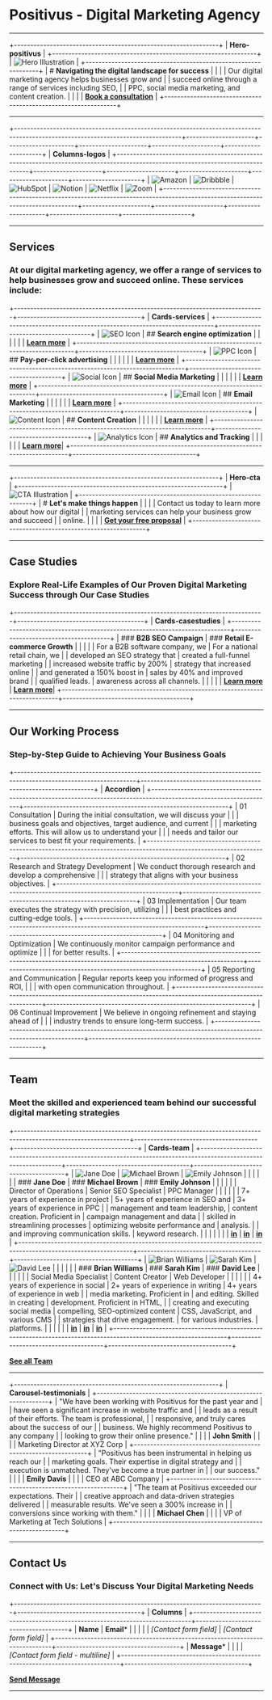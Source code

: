 # Positivus - Digital Marketing Agency

---

+---------------------------------------------------------------+
| **Hero-positivus**                                            |
+---------------------------------------------------------------+
| ![Hero Illustration][image0]                                  |
+---------------------------------------------------------------+
| # **Navigating the digital landscape for success**            |
|                                                               |
| Our digital marketing agency helps businesses grow and        |
| succeed online through a range of services including SEO,     |
| PPC, social media marketing, and content creation.            |
|                                                               |
| **[Book a consultation](/contact)**                           |
+---------------------------------------------------------------+

---

+---------------------------------------------------------------------------------------------------------------------------------+---------------------+---------------------+---------------------+---------------------+---------------------+
| **Columns-logos**                                                                                                               |
+---------------------------------------------------------------------------------------------------------------------------------+---------------------+---------------------+---------------------+---------------------+---------------------+
| ![Amazon][image1]                                                                                                               | ![Dribbble][image2] | ![HubSpot][image3]  | ![Notion][image4]   | ![Netflix][image5]  | ![Zoom][image6]     |
+---------------------------------------------------------------------------------------------------------------------------------+---------------------+---------------------+---------------------+---------------------+---------------------+

---

## Services

### At our digital marketing agency, we offer a range of services to help businesses grow and succeed online. These services include:

+-----------------------------------------------------------------------------+--------------------------------------+
| **Cards-services**                                                          |
+-----------------------------------------------------------------------------+--------------------------------------+
| ![SEO Icon][image7]                                                         | ## **Search engine optimization**    |
|                                                                             |                                      |
|                                                                             | **[Learn more](/services/seo)**      |
+-----------------------------------------------------------------------------+--------------------------------------+
| ![PPC Icon][image8]                                                         | ## **Pay-per-click advertising**     |
|                                                                             |                                      |
|                                                                             | **[Learn more](/services/ppc)**      |
+-----------------------------------------------------------------------------+--------------------------------------+
| ![Social Icon][image9]                                                      | ## **Social Media Marketing**        |
|                                                                             |                                      |
|                                                                             | **[Learn more](/services/social)**   |
+-----------------------------------------------------------------------------+--------------------------------------+
| ![Email Icon][image10]                                                      | ## **Email Marketing**               |
|                                                                             |                                      |
|                                                                             | **[Learn more](/services/email)**    |
+-----------------------------------------------------------------------------+--------------------------------------+
| ![Content Icon][image11]                                                    | ## **Content Creation**              |
|                                                                             |                                      |
|                                                                             | **[Learn more](/services/content)**  |
+-----------------------------------------------------------------------------+--------------------------------------+
| ![Analytics Icon][image12]                                                  | ## **Analytics and Tracking**        |
|                                                                             |                                      |
|                                                                             | **[Learn more](/services/analytics)**|
+-----------------------------------------------------------------------------+--------------------------------------+

---

+---------------------------------------------------------------+
| **Hero-cta**                                                  |
+---------------------------------------------------------------+
| ![CTA Illustration][image13]                                  |
+---------------------------------------------------------------+
| # **Let's make things happen**                                |
|                                                               |
| Contact us today to learn more about how our digital          |
| marketing services can help your business grow and succeed    |
| online.                                                       |
|                                                               |
| **[Get your free proposal](/proposal)**                       |
+---------------------------------------------------------------+

---

## Case Studies

### Explore Real-Life Examples of Our Proven Digital Marketing Success through Our Case Studies

+-----------------------------------------------------------------------------+---------------------------------------+
| **Cards-casestudies**                                                       |
+-----------------------------------------------------------------------------+---------------------------------------+
| ### **B2B SEO Campaign**                                                    | ### **Retail E-commerce Growth**      |
|                                                                             |                                       |
| For a B2B software company, we                                              | For a national retail chain, we       |
| developed an SEO strategy that                                              | created a full-funnel marketing       |
| increased website traffic by 200%                                           | strategy that increased online        |
| and generated a 150% boost in                                               | sales by 40% and improved brand       |
| qualified leads.                                                            | awareness across all channels.        |
|                                                                             |                                       |
| **[Learn more](/case-studies/b2b)**                                         | **[Learn more](/case-studies/retail)**|
+-----------------------------------------------------------------------------+---------------------------------------+

---

## Our Working Process

### Step-by-Step Guide to Achieving Your Business Goals

+-------------------------------------------------------------------------------------------------------------------+---------------------------------------------------------------+
| **Accordion**                                                                                                     |
+-------------------------------------------------------------------------------------------------------------------+---------------------------------------------------------------+
| 01 Consultation                                                                                                   | During the initial consultation, we will discuss your         |
|                                                                                                                   | business goals and objectives, target audience, and current   |
|                                                                                                                   | marketing efforts. This will allow us to understand your      |
|                                                                                                                   | needs and tailor our services to best fit your requirements.  |
+-------------------------------------------------------------------------------------------------------------------+---------------------------------------------------------------+
| 02 Research and Strategy Development                                                                              | We conduct thorough research and develop a comprehensive      |
|                                                                                                                   | strategy that aligns with your business objectives.           |
+-------------------------------------------------------------------------------------------------------------------+---------------------------------------------------------------+
| 03 Implementation                                                                                                 | Our team executes the strategy with precision, utilizing      |
|                                                                                                                   | best practices and cutting-edge tools.                        |
+-------------------------------------------------------------------------------------------------------------------+---------------------------------------------------------------+
| 04 Monitoring and Optimization                                                                                    | We continuously monitor campaign performance and optimize     |
|                                                                                                                   | for better results.                                           |
+-------------------------------------------------------------------------------------------------------------------+---------------------------------------------------------------+
| 05 Reporting and Communication                                                                                    | Regular reports keep you informed of progress and ROI,        |
|                                                                                                                   | with open communication throughout.                           |
+-------------------------------------------------------------------------------------------------------------------+---------------------------------------------------------------+
| 06 Continual Improvement                                                                                          | We believe in ongoing refinement and staying ahead of         |
|                                                                                                                   | industry trends to ensure long-term success.                  |
+-------------------------------------------------------------------------------------------------------------------+---------------------------------------------------------------+

---

## Team

### Meet the skilled and experienced team behind our successful digital marketing strategies

+-----------------------------------------------------------------------------------------------------------------+--------------------------------------+--------------------------------------+
| **Cards-team**                                                                                                  |
+-----------------------------------------------------------------------------------------------------------------+--------------------------------------+--------------------------------------+
| ![Jane Doe][image14]                                                                                            | ![Michael Brown][image15]            | ![Emily Johnson][image16]            |
|                                                                                                                 |                                      |                                      |
| ### **Jane Doe**                                                                                                | ### **Michael Brown**                | ### **Emily Johnson**                |
|                                                                                                                 |                                      |                                      |
| Director of Operations                                                                                          | Senior SEO Specialist                | PPC Manager                          |
|                                                                                                                 |                                      |                                      |
| 7+ years of experience in project                                                                               | 5+ years of experience in SEO and    | 3+ years of experience in PPC        |
| management and team leadership,                                                                                 | content creation. Proficient in      | campaign management and data         |
| skilled in streamlining processes                                                                               | optimizing website performance and   | analysis.                            |
| and improving communication skills.                                                                             | keyword research.                    |                                      |
|                                                                                                                 |                                      |                                      |
| **[in](https://linkedin.com)**                                                                                  | **[in](https://linkedin.com)**       | **[in](https://linkedin.com)**       |
+-----------------------------------------------------------------------------------------------------------------+--------------------------------------+--------------------------------------+
| ![Brian Williams][image17]                                                                                      | ![Sarah Kim][image18]                | ![David Lee][image19]                |
|                                                                                                                 |                                      |                                      |
| ### **Brian Williams**                                                                                          | ### **Sarah Kim**                    | ### **David Lee**                    |
|                                                                                                                 |                                      |                                      |
| Social Media Specialist                                                                                         | Content Creator                      | Web Developer                        |
|                                                                                                                 |                                      |                                      |
| 4+ years of experience in social                                                                                | 2+ years of experience in writing    | 4+ years of experience in web        |
| media marketing. Proficient in                                                                                  | and editing. Skilled in creating     | development. Proficient in HTML,     |
| creating and executing social media                                                                             | compelling, SEO-optimized content    | CSS, JavaScript, and various CMS     |
| strategies that drive engagement.                                                                               | for various industries.              | platforms.                           |
|                                                                                                                 |                                      |                                      |
| **[in](https://linkedin.com)**                                                                                  | **[in](https://linkedin.com)**       | **[in](https://linkedin.com)**       |
+-----------------------------------------------------------------------------------------------------------------+--------------------------------------+--------------------------------------+

**[See all Team](/team)**

---

+---------------------------------------------------------------+
| **Carousel-testimonials**                                     |
+---------------------------------------------------------------+
| "We have been working with Positivus for the past year and    |
| have seen a significant increase in website traffic and       |
| leads as a result of their efforts. The team is professional, |
| responsive, and truly cares about the success of our          |
| business. We highly recommend Positivus to any company        |
| looking to grow their online presence."                       |
|                                                               |
| **John Smith**                                                |
|                                                               |
| Marketing Director at XYZ Corp                                |
+---------------------------------------------------------------+
| "Positivus has been instrumental in helping us reach our      |
| marketing goals. Their expertise in digital strategy and      |
| execution is unmatched. They've become a true partner in      |
| our success."                                                 |
|                                                               |
| **Emily Davis**                                               |
|                                                               |
| CEO at ABC Company                                            |
+---------------------------------------------------------------+
| "The team at Positivus exceeded our expectations. Their       |
| creative approach and data-driven strategies delivered        |
| measurable results. We've seen a 300% increase in             |
| conversions since working with them."                         |
|                                                               |
| **Michael Chen**                                              |
|                                                               |
| VP of Marketing at Tech Solutions                             |
+---------------------------------------------------------------+

---

## Contact Us

### Connect with Us: Let's Discuss Your Digital Marketing Needs

+-----------------------------------------------------------------------------+--------------------------------------+
| **Columns**                                                                 |
+-----------------------------------------------------------------------------+--------------------------------------+
| **Name**                                                                    | **Email***                           |
|                                                                             |                                      |
| _[Contact form field]_                                                      | _[Contact form field]_               |
+-----------------------------------------------------------------------------+--------------------------------------+
| **Message***                                                                |
|                                                                             |
| _[Contact form field - multiline]_                                          |
+-----------------------------------------------------------------------------+--------------------------------------+

**[Send Message](/submit)**

---

[image0]: /images/positivus-hero-illustration.svg
[image1]: /images/positivus-logo-amazon.svg
[image2]: /images/positivus-logo-dribbble.svg
[image3]: /images/positivus-logo-hubspot.svg
[image4]: /images/positivus-logo-notion.svg
[image5]: /images/positivus-logo-netflix.svg
[image6]: /images/positivus-logo-zoom.svg
[image7]: /images/positivus-service-seo.svg
[image8]: /images/positivus-service-ppc.svg
[image9]: /images/positivus-service-social.svg
[image10]: /images/positivus-service-email.svg
[image11]: /images/positivus-service-content.svg
[image12]: /images/positivus-service-analytics.svg
[image13]: /images/positivus-cta-illustration.svg
[image14]: /images/positivus-team-jane.jpg
[image15]: /images/positivus-team-michael.jpg
[image16]: /images/positivus-team-emily.jpg
[image17]: /images/positivus-team-brian.jpg
[image18]: /images/positivus-team-sarah.jpg
[image19]: /images/positivus-team-david.jpg

